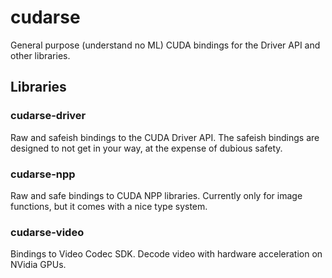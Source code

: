 # cudarse

General purpose (understand no ML) CUDA bindings for the Driver API and other libraries.

## Libraries

### cudarse-driver

Raw and safeish bindings to the CUDA Driver API. The safeish bindings are designed to not get in
your way, at the expense of dubious safety.

### cudarse-npp

Raw and safe bindings to CUDA NPP libraries. Currently only for image functions, but it comes with a
nice type system.

### cudarse-video

Bindings to Video Codec SDK. Decode video with hardware acceleration on NVidia GPUs.

